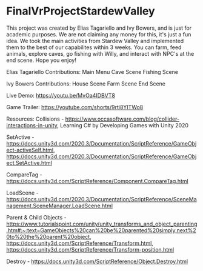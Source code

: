 # FinalVrProjectStardewValley

This project was created by Elias Tagariello and Ivy Bowers, and is just for academic purposes. We are not claiming any money for this, it's just a fun idea. We took the main activities from Stardew Valley and implemented them to the best of our capabilites within 3 weeks. You can farm, feed animals, explore caves, go fishing with Willy, and interact with NPC's at the end scene. Hope you enjoy!

Elias Tagariello Contributions: Main Menu Cave Scene Fishing Scene

Ivy Bowers Contributions: House Scene Farm Scene End Scene

Live Demo: https://youtu.be/MvOa4IDBVT8

Game Trailer: https://youtube.com/shorts/9rti8YITWo8

Resources: 
Collisions - https://www.occasoftware.com/blog/collider-interactions-in-unity, Learning C# by Developing Games with Unity 2020

SetActive - https://docs.unity3d.com/2020.3/Documentation/ScriptReference/GameObject-activeSelf.html, https://docs.unity3d.com/2020.3/Documentation/ScriptReference/GameObject.SetActive.html

CompareTag - https://docs.unity3d.com/ScriptReference/Component.CompareTag.html

LoadScene - https://docs.unity3d.com/2020.3/Documentation/ScriptReference/SceneManagement.SceneManager.LoadScene.html

Parent & Child Objects - https://www.tutorialspoint.com/unity/unity_transforms_and_object_parenting.htm#:~:text=GameObjects%20can%20be%20parented%20simply,next%20to%20the%20parent%20object, 
https://docs.unity3d.com/ScriptReference/Transform.html, https://docs.unity3d.com/ScriptReference/Transform-position.html

Destroy - https://docs.unity3d.com/ScriptReference/Object.Destroy.html

